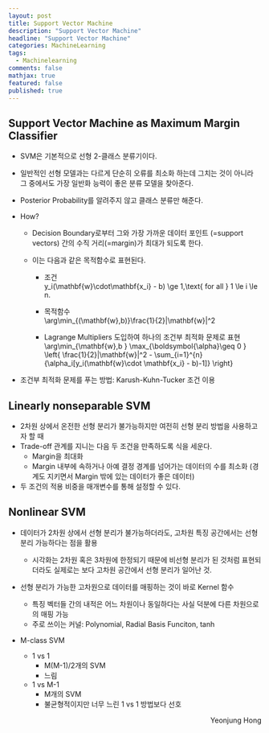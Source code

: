 ```yaml
---
layout: post
title: Support Vector Machine
description: "Support Vector Machine"
headline: "Support Vector Machine"
categories: MachineLearning
tags: 
  - Machinelearning
comments: false
mathjax: true
featured: false
published: true
---
```


## Support Vector Machine as Maximum Margin Classifier


- SVM은 기본적으로 선형 2-클래스 분류기이다.

- 일반적인 선형 모델과는 다르게 단순히 오류를 최소화 하는데 그치는 것이 아니라 그 중에서도 가장 일반화 능력이 좋은 분류 모델을 찾아준다.

- Posterior Probability를 알려주지 않고 클래스 분류만 해준다.

- How?
	- Decision Boundary로부터 그와 가장 가까운 데이터 포인트 (=support vectors) 간의 수직 거리(=margin)가 최대가 되도록 한다.
	- 이는 다음과 같은 목적함수로 표현된다. <br>

		- 조건<br>
y_i(\mathbf{w}\cdot\mathbf{x_i} - b) \ge 1,\text{ for all } 1 \le i \le n.<br>

		- 목적함수<br>
\arg\min_{(\mathbf{w},b)}\frac{1}{2}\|\mathbf{w}\|^2 <br>


		- Lagrange Multipliers 도입하여 하나의 조건부 최적화 문제로 표현<br>
\arg\min_{\mathbf{w},b } \max_{\boldsymbol{\alpha}\geq 0 } \left\{ \frac{1}{2}\|\mathbf{w}\|^2 - \sum_{i=1}^{n}{\alpha_i[y_i(\mathbf{w}\cdot \mathbf{x_i} - b)-1]} \right\} <br>

- 조건부 최적화 문제를 푸는 방법: Karush-Kuhn-Tucker 조건 이용

## Linearly nonseparable SVM
- 2차원 상에서 온전한 선형 분리가 불가능하지만 여전히 선형 분리 방법을 사용하고자 할 때
- Trade-off 관계를 지니는 다음 두 조건을 만족하도록 식을 세운다.
	- Margin을 최대화
	- Margin 내부에 속하거나 아예 결정 경계를 넘어가는 데이터의 수를 최소화 (경계도 지키면서 Margin 밖에 있는 데이터가 좋은 데이터)
- 두 조건의 적용 비중을 매개변수를 통해 설정할 수 있다.

## Nonlinear SVM

- 데이터가 2차원 상에서 선형 분리가 불가능하더라도, 고차원 특징 공간에서는 선형분리 가능하다는 점을 활용
	- 시각화는 2차원 혹은 3차원에 한정되기 때문에 비선형 분리가 된 것처럼 표현되더라도 실제로는 보다 고차원 공간에서 선형 분리가 일어난 것.

- 선형 분리가 가능한 고차원으로 데이터를 매핑하는 것이 바로 Kernel 함수
	- 특징 벡터들 간의 내적은 어느 차원이나 동일하다는 사실 덕분에 다른 차원으로의 매핑 가능
	- 주로 쓰이는 커널: Polynomial, Radial Basis Funciton, tanh

- M-class SVM
	- 1 vs 1 
		- M(M-1)/2개의 SVM
		- 느림
	- 1 vs M-1
		- M개의 SVM
		- 불균형적이지만 너무 느린 1 vs 1 방법보다 선호



<p align="right"> Yeonjung Hong <p>
